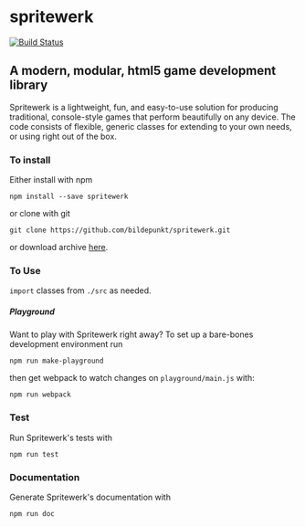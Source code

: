 spritewerk
==========

[![Build Status](https://travis-ci.org/bildepunkt/spritewerk.svg?branch=tilewerk)](https://travis-ci.org/bildepunkt/spritewerk)

## A modern, modular, html5 game development library
Spritewerk is a lightweight, fun, and easy-to-use solution for producing traditional, console-style games that perform beautifully on any device. The code consists of flexible, generic classes for extending to your own needs, or using right out of the box.

### To install
Either install with npm

    npm install --save spritewerk

or clone with git

    git clone https://github.com/bildepunkt/spritewerk.git

or download archive [here](https://github.com/bildepunkt/spritewerk/archive/master.zip).

### To Use
`import` classes from `./src` as needed.

##### Playground
Want to play with Spritewerk right away? To set up a bare-bones development environment run 

    npm run make-playground

then get webpack to watch changes on `playground/main.js` with:

    npm run webpack

### Test
Run Spritewerk's tests with

    npm run test

### Documentation
Generate Spritewerk's documentation with

    npm run doc